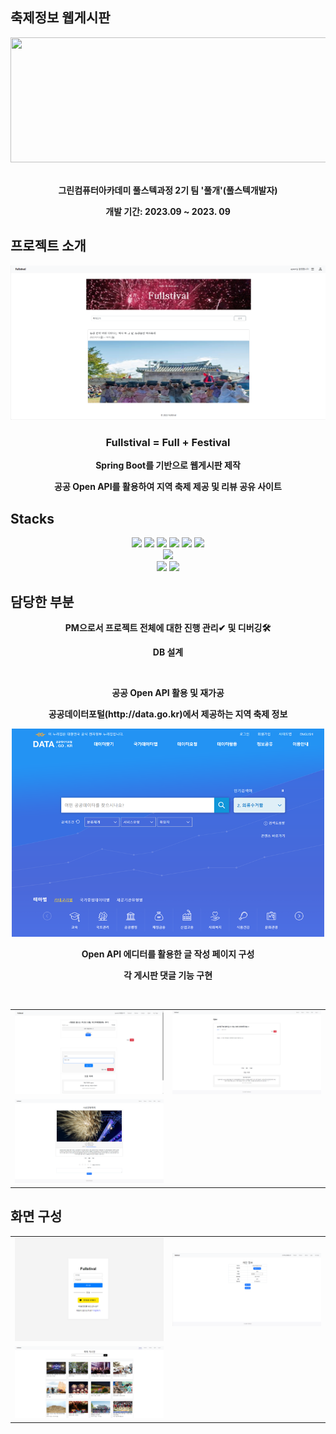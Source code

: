 ## 축제정보 웹게시판
<div align="center">
  <img src="https://gifburg.com/images/gifs/fireworks/webp/0016.webp" width="800" height="200">
</div>
<br/>
<div align="center">
<b><p>그린컴퓨터아카데미 풀스텍과정 2기 팀 '풀개'(풀스텍개발자)</p>
<p>개발 기간: 2023.09 ~ 2023. 09</p></b>
</div>

## 프로젝트 소개
<div align="center">
  <img src="src\main\resources\images\main.png">
  </br>
  <h3>Fullstival = Full + Festival</h3>
  <b><p>Spring Boot를 기반으로 웹게시판 제작</p>
  <p>공공 Open API를 활용하여 지역 축제 제공 및 리뷰 공유 사이트</p></b>
</div>

## Stacks 
<div align="center">
  <!--스프링부트 로고-->
  <img src="https://img.shields.io/badge/springboot-6DB33F?style=flat-square&logo=springboot&logoColor=white" height=20/>
  <!--부트스트랩 로고-->
  <img src="https://img.shields.io/badge/bootstrap-7952B3?style=flat-square&logo=bootstrap&logoColor=white" height=20/>
  <!--자바 로고-->
  <img src="https://img.shields.io/badge/Java-007396?style=flat-square&logo=java&logoColor=white" height=20>
  <!--제이슨 로고-->
  <img src="https://img.shields.io/badge/json-000000?style=flat-square&logo=json&logoColor=white" height=20/>
  <!--타임리프 로고-->
  <img src="https://img.shields.io/badge/thymeleaf-005F0F?style=flat-square&logo=thymeleaf&logoColor=white" height=20/>
  <!--마리아 DB 로고-->
  <img src="https://img.shields.io/badge/mariadb-003545?style=flat-square&logo=mariadb&logoColor=white" height=20/></br>
  <!--VS코드 로고-->
  <img src="https://img.shields.io/badge/visualstudiocode-007ACC?style=flat-square&logo=visualstudiocode&logoColor=white" height=20/></br>
  <!--Git 로고-->
  <img src="https://img.shields.io/badge/git-F05032?style=flat-square&logo=git&logoColor=white" height=20/>
  <!--GitHub 로고-->
  <img src="https://img.shields.io/badge/github-181717?style=flat-square&logo=github&logoColor=white" height=20/>
  </br>
</div>

## 담당한 부분
<div align="center">
  <b>
  <p>PM으로서 프로젝트 전체에 대한 진행 관리✔ 및 디버깅🛠</p>
  <p>DB 설계</p>
  <!--ERD 이미지 넣을 것-->
  </br>
  <p>공공 Open API 활용 및 재가공</p>
  <p>공공데이터포털(http://data.go.kr)에서 제공하는 지역 축제 정보</p>
  <img src="src\main\resources\images\openAPI.png" width="500">
  </br>
  <p>Open API 에디터를 활용한 글 작성 페이지 구성</p>
  <p>각 게시판 댓글 기능 구현</p>
  </b>
</div>
  </br>
<div align="center">
  <table>
    <tr>
      <td>
        <img src="src\main\resources\images\review.png">
      </td>
      <td>
        <img src="src\main\resources\images\question.png">
      </td>
    </tr>
    <tr>
      <td>
        <img src="src\main\resources\images\infoDetail.png">
      </td>
    </tr>
  </table>
</div>

## 화면 구성

<div align="center">
   <table>
    <tr>
      <td>
        <img src="src\main\resources\images\login.png">
      </td>
      <td>
        <img src="src\main\resources\images\myPage.png">
      </td>
    </tr>
    <tr>
      <td>
        <img src="src\main\resources\images\infoList.png">
      </td>
    </tr>
  </table>
</div>